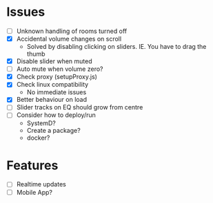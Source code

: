 # Issues

- [ ] Unknown handling of rooms turned off
- [x] Accidental volume changes on scroll
  - Solved by disabling clicking on sliders. IE. You have to drag the thumb
- [x] Disable slider when muted
- [ ] Auto mute when volume zero?
- [x] Check proxy (setupProxy.js)
- [x] Check linux compatibility
  - No immediate issues
- [x] Better behaviour on load
- [ ] Slider tracks on EQ should grow from centre
- [ ] Consider how to deploy/run
  - SystemD?
  - Create a package?
  - docker?

# Features

- [ ] Realtime updates
- [ ] Mobile App?
